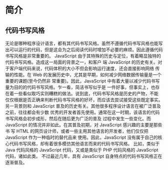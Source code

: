 # 简介


## 代码书写风格

无论是哪种程序设计语言，都有其代码书写风格。虽然不遵循代码书写风格也能写出可以运行的代码，但是这会为之后阅读代码时增加不必要的麻烦。因此遵循代码书写风格是非常重要的。
JavaScript 由于其特殊的历史与定位，有着略显独特的代码书写风格。造成这一局面的背景之一，和客户 端 JavaScript 的历史有关。对于客户端代码来说，代码体积的大小不但会影响运行速度，还会直接影响网络 传输的性能。在 Web 的发展历史中，尤其是早期，如何减少网络数据传输量是一个重要的课题(至今仍然非 常重要)。因此，JavaScript 中有着大量以减少代码书写量为目的的代码书写风格。乍一看，简洁书写似乎是 一件好事，但事实上，也存在着一些看似取巧实则糟糕的做法。说到底，代码书写风格是历史的产物，不能 仅仅根据是否正确来判断代码书写风格的好坏，而应该去尝试接受这些既定事实。
另一背景则和 JavaScript 普及的历史有关。其他很多程序设计语言在被广泛普及之前，往往都会有少数 优秀的开发者首先使用。通常在这一时期，该语言的代码书写风格会初步成形，然后在随后更为广泛的普及 过程中发生一些变化。而 JavaScript 的情况并非如此。在其普及初期，对 JavaScript 感兴趣的主要是那些书 写 HTML 的网页设计师，或者一些主用其他语言的开发者，他们仅仅把 JavaScript 作为一种临时的替代品来 使用。因此，JavaScript 没有属于自己的核心代码书写风格，却有着很多模仿其他语言而来的代码书写风格。 比如，类似于 Java 代码风格的 JavaScript 代码，又或是类似于 PHP 代码风格的 JavaScript 代码，诸如此类。 不过最近几年，具有 JavaScript 自身特点的代码书写风格正在逐渐普及。